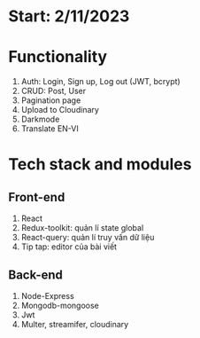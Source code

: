 # Start: 2/11/2023
# Functionality
1. Auth: Login, Sign up, Log out (JWT, bcrypt)
2. CRUD: Post, User
3. Pagination page
4. Upload to Cloudinary
5. Darkmode
6. Translate EN-VI


# Tech stack and modules
## Front-end
1. React
2. Redux-toolkit: quản lí state global
3. React-query: quản lí truy vấn dữ liệu
4. Tip tap: editor của bài viết

## Back-end
1. Node-Express
2. Mongodb-mongoose
3. Jwt
4. Multer, streamifer, cloudinary
